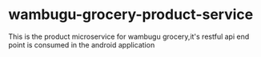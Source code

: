 # wambugu-grocery-product-service
This is the product microservice for wambugu grocery,it's restful api end point is consumed in the android application
